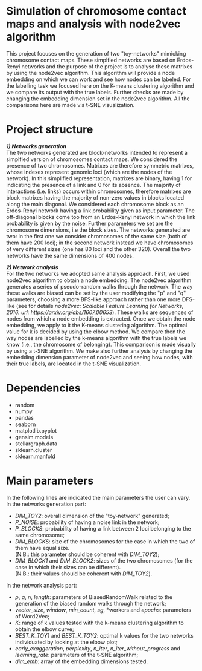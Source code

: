 # Simulation of chromosome contact maps and analysis with node2vec algorithm
This project focuses on the generation of two "toy-networks" mimicking chromosome contact maps. These simplfied networks are based on Erdos-Renyi networks and
the purpose of the project is to analyse these matrixes by using the node2vec algorithm. This algorithm will provide a node embedding on which we can work and 
see how nodes can be labeled. For the labelling task we focused here on the K-means clustering algorithm and we compare its output with the true labels. 
Further checks are made by changing the embedding dimension set in the node2vec algorithm. All the comparisons here are made via t-SNE visualization.

# Project structure
***1) Networks generation*** \
The two networks generated are block-networks intended to represent a simplfied version of chromosomes contact maps. We considered the presence of two chromosomes.
Matrixes are  therefore symmetric matrixes, whose indexes represent genomic loci (which are the nodes of the network). In this simplified representation, 
matrixes are binary, having 1 for indicating the presence of a link and 0 for its absence.
The majority of interactions (i.e. links) occurs within chromosomes, therefore matrixes are block matrixes having the majority of non-zero values 
in blocks located along the main diagonal.
We considered each chromosome block as an Erdos-Renyi network having a link probability given as input parameter. The off-diagonal blocks come too from
an Erdos-Renyi network in which the link probability is given by the noise. 
Further parameters we set are the chromosome dimensions, i.e the block sizes. The networks generated are two:
in the first one we consider chromosomes of the same size (both of them have 200 loci); in the second network instead we have chromosomes of very different sizes 
(one has 80 loci and the other 320). Overall the two networks have the same dimensions of 400 nodes.

***2) Network analysis*** \
For the two networks we adopted same analysis approach. 
First, we used node2vec algorithm to obtain a node embedding. The node2vec algorithm generates a series of pseudo-random walks through the network.
The way these walks are biased can be set by the user modifying the "p" and "q" parameters, choosing a more BFS-like approach rather than one more DFS-like
(see for details *node2vec: Scalable Feature Learning for Networks, 2016. url: https://arxiv.org/abs/1607.00653*).
These walks are sequences of nodes from which a node embedding is extracted.
Once we obtain the node embedding, we apply to it the K-means clustering algorithm. The optimal value for k is decided by using the elbow method.
We compare then the way nodes are labelled by the k-means algorithm with the true labels we know (i.e., the chromosome of belonging). This comparison is made visually by using a t-SNE algorithm. We make also further analysis by changing the embedding dimension parameter of node2vec and seeing how nodes, with their true labels, are located in the t-SNE visualization.

# Dependencies
- random
- numpy
- pandas
- seaborn
- matplotlib.pyplot
- gensim.models
- stellargraph.data
- sklearn.cluster
- sklearn.manfold

# Main parameters
In the following lines are indicated the main parameters the user can vary. \
In the networks generation part:
- *DIM_TOY2*: overall dimension of the "toy-network" generated;
- *P_NOISE*: probability of having a noise link in the network;
- *P_BLOCKS*: probability of having a link between 2 loci belonging to the same chromosome;
- *DIM_BLOCKS*: size of the chromosomes for the case in which the two of them have equal size. \
(N.B.: this parameter should be coherent with *DIM_TOY2*);
- *DIM_BLOCK1* and *DIM_BLOCK2*: sizes of the two chromosomes (for the case in which their sizes can be different). \
(N.B.: their values should be coherent with *DIM_TOY2*).

In the network analysis part:
- *p*, *q*, *n*, *length*: parameters of BiasedRandomWalk related to the generation of the biased random walks through the network;
- *vector_size*, *window*, *min_count*, *sg*, *workers and *epochs*: parameters of Word2Vec;
- *K*: range of k values tested with the k-means clustering algorithm to obtain the elbow curve;
- *BEST_K_TOY1* and *BEST_K_TOY2*: optimal k values for the two networks individuated by looking at the elbow plot;
- *early_exaggeration*, *perplexity*, *n_iter*, *n_iter_without_progress* and *learning_rate*: parameters of the t-SNE algorithm;
- *dim_emb*: array of the embedding dimensions tested.
